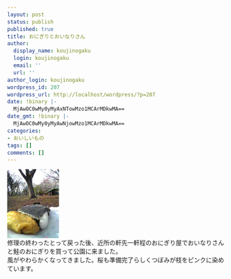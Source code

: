 ```yaml
---
layout: post
status: publish
published: true
title: おにぎりとおいなりさん
author:
  display_name: koujinogaku
  login: koujinogaku
  email: ''
  url: ''
author_login: koujinogaku
wordpress_id: 207
wordpress_url: http://localhost/wordpress/?p=207
date: !binary |-
  MjAwOC0wMy0yMyAxNTowMzo1MCArMDkwMA==
date_gmt: !binary |-
  MjAwOC0wMy0yMyAwNjowMzo1MCArMDkwMA==
categories:
- おいしいもの
tags: []
comments: []
---
```

<p><img src="/blog/img/20080323150350.jpg" alt="20080323150350" align="left" border="0"><br clear="all">修理の終わったとって戻った後、近所の軒先一軒程のおにぎり屋でおいなりさんと鮭のおにぎりを買って公園に来ました。<br />
風がやわらかくなってきました。桜も準備完了らしくつぼみが枝をピンクに染めています。</p>
